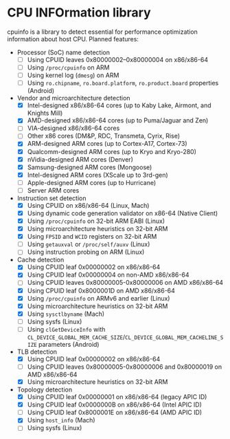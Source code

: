 # CPU INFOrmation library

cpuinfo is a library to detect essential for performance optimization information about host CPU. Planned features:

- Processor (SoC) name detection
  - [ ] Using CPUID leaves 0x80000002–0x80000004 on x86/x86-64
  - [ ] Using `/proc/cpuinfo` on ARM
  - [ ] Using kernel log (`dmesg`) on ARM
  - [ ] Using `ro.chipname`, `ro.board.platform`, `ro.product.board` properties (Android)
- Vendor and microarchitecture detection
  - [x] Intel-designed x86/x86-64 cores (up to Kaby Lake, Airmont, and Knights Mill)
  - [x] AMD-designed x86/x86-64 cores (up to Puma/Jaguar and Zen)
  - [ ] VIA-designed x86/x86-64 cores
  - [ ] Other x86 cores (DM&P, RDC, Transmeta, Cyrix, Rise)
  - [x] ARM-designed ARM cores (up to Cortex-A17, Cortex-73)
  - [x] Qualcomm-designed ARM cores (up to Kryo and Kryo-280)
  - [x] nVidia-designed ARM cores (Denver)
  - [x] Samsung-designed ARM cores (Mongoose)
  - [x] Intel-designed ARM cores (XScale up to 3rd-gen)
  - [ ] Apple-designed ARM cores (up to Hurricane)
  - [ ] Server ARM cores
- Instruction set detection
  - [x] Using CPUID on x86/x86-64 (Linux, Mach)
  - [x] Using dynamic code generation validator on x86-64 (Native Client)
  - [x] Using `/proc/cpuinfo` on 32-bit ARM EABI (Linux)
  - [x] Using microarchitecture heuristics on 32-bit ARM
  - [x] Using `FPSID` and `WCID` registers on 32-bit ARM
  - [ ] Using `getauxval` or `/proc/self/auxv` (Linux)
  - [ ] Using instruction probing on ARM (Linux)
- Cache detection
  - [x] Using CPUID leaf 0x00000002 on x86/x86-64
  - [x] Using CPUID leaf 0x00000004 on non-AMD x86/x86-64
  - [ ] Using CPUID leaves 0x80000005-0x80000006 on AMD x86/x86-64
  - [x] Using CPUID leaf 0x8000001D on AMD x86/x86-64
  - [x] Using `/proc/cpuinfo` on ARMv6 and earlier (Linux)
  - [x] Using microarchitecture heuristics on 32-bit ARM
  - [x] Using `sysctlbyname` (Mach)
  - [ ] Using sysfs (Linux)
  - [ ] Using `clGetDeviceInfo` with `CL_DEVICE_GLOBAL_MEM_CACHE_SIZE`/`CL_DEVICE_GLOBAL_MEM_CACHELINE_SIZE` parameters (Android)
- TLB detection
  - [x] Using CPUID leaf 0x00000002 on x86/x86-64
  - [ ] Using CPUID leaves 0x80000005-0x80000006 and 0x80000019 on AMD x86/x86-64
  - [x] Using microarchitecture heuristics on 32-bit ARM
- Topology detection
  - [x] Using CPUID leaf 0x00000001 on x86/x86-64 (legacy APIC ID)
  - [x] Using CPUID leaf 0x0000000B on x86/x86-64 (Intel APIC ID)
  - [ ] Using CPUID leaf 0x8000001E on x86/x86-64 (AMD APIC ID)
  - [x] Using `host_info` (Mach)
  - [ ] Using sysfs (Linux)
